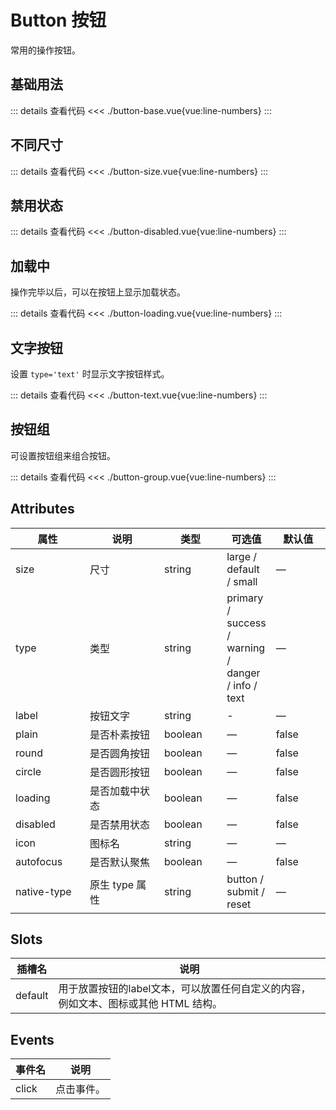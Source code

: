 <script setup>
import buttonBase from "./button-base.vue"
import buttonSize from "./button-size.vue"
import buttonDisabled from "./button-disabled.vue"
import buttonLoading from "./button-loading.vue"
import buttonText from "./button-text.vue"
import buttonGroup from "./button-group.vue"
</script>

# Button 按钮
常用的操作按钮。

## 基础用法

<buttonBase />

::: details 查看代码
<<< ./button-base.vue{vue:line-numbers}
:::


## 不同尺寸

<buttonSize />

::: details 查看代码
<<< ./button-size.vue{vue:line-numbers}
:::


## 禁用状态

<buttonDisabled />

::: details 查看代码
<<< ./button-disabled.vue{vue:line-numbers}
:::




## 加载中

操作完毕以后，可以在按钮上显示加载状态。

<buttonLoading />

::: details 查看代码
<<< ./button-loading.vue{vue:line-numbers}
:::


## 文字按钮

设置 ```type='text'``` 时显示文字按钮样式。

<buttonText />

::: details 查看代码
<<< ./button-text.vue{vue:line-numbers}
:::


## 按钮组

可设置按钮组来组合按钮。

<buttonGroup />

::: details 查看代码
<<< ./button-group.vue{vue:line-numbers}
:::



## Attributes

<table>
  <thead>
    <tr>
      <th width="110">属性</th>
      <th width="120">说明</th>
      <th width="90">类型</th>
      <th>可选值</th>
      <th width="80">默认值</th>
    </tr>
  </thead>
  <tbody>
    <tr>
      <td>size</td>
      <td>尺寸</td>
      <td>string</td>
      <td>large / default / small</td>
      <td>—</td>
    </tr>
    <tr>
      <td>type</td>
      <td>类型</td>
      <td>string</td>
      <td>primary / success / warning / danger / info / text</td>
      <td>—</td>
    </tr>
	 <tr>
      <td>label</td>
      <td>按钮文字</td>
      <td>string</td>
      <td>-</td>
      <td>—</td>
    </tr>
    <tr>
      <td>plain</td>
      <td>是否朴素按钮</td>
      <td>boolean</td>
      <td>—</td>
      <td>false</td>
    </tr>
    <tr>
      <td>round</td>
      <td>是否圆角按钮</td>
      <td>boolean</td>
      <td>—</td>
      <td>false</td>
    </tr>
    <tr>
      <td>circle</td>
      <td>是否圆形按钮</td>
      <td>boolean</td>
      <td>—</td>
      <td>false</td>
    </tr>
    <tr>
      <td>loading</td>
      <td>是否加载中状态</td>
      <td>boolean</td>
      <td>—</td>
      <td>false</td>
    </tr>
    <tr>
      <td>disabled</td>
      <td>是否禁用状态</td>
      <td>boolean</td>
      <td>—</td>
      <td>false</td>
    </tr>
    <tr>
      <td>icon</td>
      <td>图标名</td>
      <td>string</td>
      <td>—</td>
      <td>—</td>
    </tr>
    <tr>
      <td>autofocus</td>
      <td>是否默认聚焦</td>
      <td>boolean</td>
      <td>—</td>
      <td>false</td>
    </tr>
    <tr>
      <td>native-type</td>
      <td>原生 type 属性</td>
      <td>string</td>
      <td>button / submit / reset</td>
      <td>—</td>
    </tr>
  </tbody>
</table>


## Slots

<table>
  <thead>
    <tr>
      <th>插槽名</th>
      <th>说明</th>
    </tr>
  </thead>
  <tbody>
    <tr>
      <td>default</td>
      <td>用于放置按钮的label文本，可以放置任何自定义的内容，例如文本、图标或其他 HTML 结构。</td>
    </tr>
  </tbody>
</table>


## Events

<table>
  <thead>
    <tr>
      <th>事件名</th>
      <th>说明</th>
    </tr>
  </thead>
  <tbody>
    <tr>
      <td>click</td>
      <td>点击事件。</td>
    </tr>
  </tbody>
</table>
